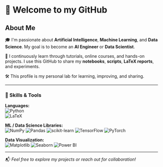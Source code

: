 # 👋  Welcome to my GitHub

##  About Me

🎓 I'm passionate about **Artificial Intelligence**, **Machine Learning**, and **Data Science**. My goal is to become an **AI Engineer** or **Data Scientist**.

📂 I continuously learn through tutorials, online courses, and hands-on projects. I use this GitHub to share my **notebooks**, **scripts**, **LaTeX reports**, and experiments.

🛠️ This profile is my personal lab for learning, improving, and sharing.

---

### 🧠 Skills & Tools

**Languages:**  
![Python](https://img.shields.io/badge/Python-3776AB?style=for-the-badge&logo=python&logoColor=white)  
![LaTeX](https://img.shields.io/badge/LaTeX-47A141?style=for-the-badge&logo=latex&logoColor=white)

**ML / Data Science Libraries:**  
![NumPy](https://img.shields.io/badge/NumPy-013243?style=for-the-badge&logo=numpy&logoColor=white)
![Pandas](https://img.shields.io/badge/Pandas-150458?style=for-the-badge&logo=pandas&logoColor=white)
![scikit-learn](https://img.shields.io/badge/scikit--learn-F7931E?style=for-the-badge&logo=scikit-learn&logoColor=white)
![TensorFlow](https://img.shields.io/badge/TensorFlow-FF6F00?style=for-the-badge&logo=tensorflow&logoColor=white)
![PyTorch](https://img.shields.io/badge/PyTorch-EE4C2C?style=for-the-badge&logo=pytorch&logoColor=white)

**Data Visualization:**  
![Matplotlib](https://img.shields.io/badge/Matplotlib-11557C?style=for-the-badge&logo=matplotlib&logoColor=white)
![Seaborn](https://img.shields.io/badge/Seaborn-0C2233?style=for-the-badge&logoColor=white)
![Power BI](https://img.shields.io/badge/Power_BI-F2C811?style=for-the-badge&logo=powerbi&logoColor=black)

---

📬 *Feel free to explore my projects or reach out for collaboration!*

